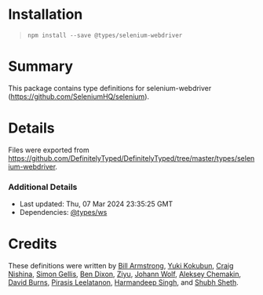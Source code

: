 # Installation
> `npm install --save @types/selenium-webdriver`

# Summary
This package contains type definitions for selenium-webdriver (https://github.com/SeleniumHQ/selenium).

# Details
Files were exported from https://github.com/DefinitelyTyped/DefinitelyTyped/tree/master/types/selenium-webdriver.

### Additional Details
 * Last updated: Thu, 07 Mar 2024 23:35:25 GMT
 * Dependencies: [@types/ws](https://npmjs.com/package/@types/ws)

# Credits
These definitions were written by [Bill Armstrong](https://github.com/BillArmstrong), [Yuki Kokubun](https://github.com/Kuniwak), [Craig Nishina](https://github.com/cnishina), [Simon Gellis](https://github.com/SupernaviX), [Ben Dixon](https://github.com/bendxn), [Ziyu](https://github.com/oddui), [Johann Wolf](https://github.com/beta-vulgaris), [Aleksey Chemakin](https://github.com/Dzenly), [David Burns](https://github.com/AutomatedTester), [Pirasis Leelatanon](https://github.com/1pete), [Harmandeep Singh](https://github.com/SinghHrmn), and [Shubh Sheth](https://github.com/shubhsheth).
